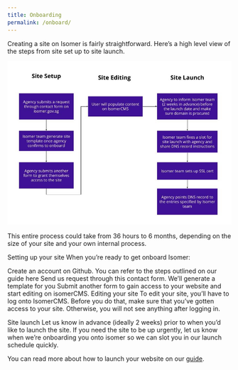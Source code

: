```yaml
---
title: Onboarding
permalink: /onboard/
---
```

Creating a site on Isomer is fairly straightforward. Here’s a high level view of the steps from site set up to site launch.

![Alt text for image on Isomer site](/images/Step%20to%20launch%20Isomer.jfif)

This entire process could take from 36 hours to 6 months, depending on the size of your site and your own internal process.

Setting up your site
When you’re ready to get onboard Isomer:

Create an account on Github. You can refer to the steps outlined on our guide here
Send us request through this contact form.
We’ll generate a template for you
Submit another form to gain access to your website and start editing on isomerCMS.
Editing your site
To edit your site, you’ll have to log onto IsomerCMS. Before you do that, make sure that you’ve gotten access to your site. Otherwise, you will not see anything after logging in.

Site launch
Let us know in advance (ideally 2 weeks) prior to when you’d like to launch the site. If you need the site to be up urgently, let us know when we’re onboarding you onto isomer so we can slot you in our launch schedule quickly.

You can read more about how to launch your website on our [guide](https://guide.isomer.gov.sg/).